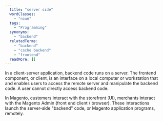 ```yaml
---
  title: "server side"
  wordClasses: 
    - "noun"
  tags: 
    - "Programming"
  synonyms: 
    - "backend"
  relatedTerms: 
    - "backend"
    - "cache backend"
    - "frontend"
  readMore: []
---
```

In a client-server application, backend code runs on a server. The frontend component, or client, is an interface on a local computer or workstation that and enables users to access the remote server and manipulate the backend code. A user cannot directly access backend code.

In Magento, customers interact with the storefront (UI), merchants interact with the Magento Admin (front end client / browser). These interactions launch the server-side "backend" code, or Magento application programs, remotely.
